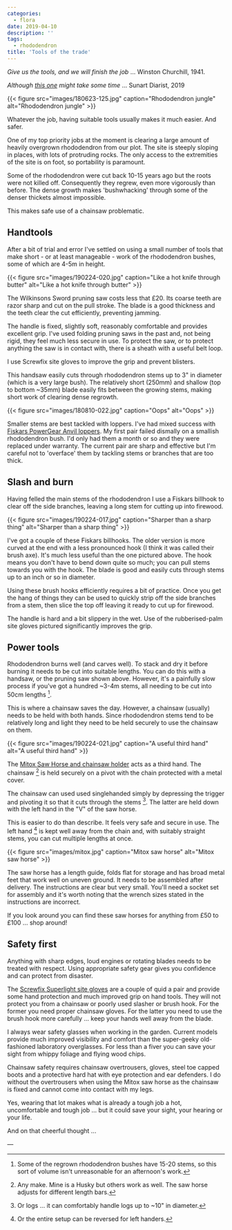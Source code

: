```yaml
---
categories: 
  - flora
date: 2019-04-10
description: ''
tags:
  - rhododendron
title: 'Tools of the trade'
---
```


_Give us the tools, and we will finish the job_ ... Winston Churchill, 1941.

_Although [this one](https://www.sunartdiaries.co.uk/2019/01/triffids/) might take some time_ ... Sunart Diarist, 2019

{{< figure src="images/180623-125.jpg" caption="Rhododendron jungle" alt="Rhododendron jungle" >}}

Whatever the job, having suitable tools usually makes it much easier. And safer.

One of my top priority jobs at the moment is clearing a large amount of heavily overgrown rhododendron from our plot. The site is steeply sloping in places, with lots of protruding rocks. The only access to the extremities of the site is on foot, so portability is paramount.

Some of the rhododendron were cut back 10-15 years ago but the roots were not killed off. Consequently they regrew, even more vigorously than before. The dense growth makes 'bushwhacking' through some of the denser thickets almost impossible.

This makes safe use of a chainsaw problematic.

## Handtools

After a bit of trial and error I've settled on using a small number of tools that make short - or at least manageable - work of the rhododendron bushes, some of which are 4-5m in height.

{{< figure src="images/190224-020.jpg" caption="Like a hot knife through butter" alt="Like a hot knife through butter" >}}

The Wilkinsons Sword pruning saw costs less that £20. Its coarse teeth are razor sharp and cut on the pull stroke. The blade is a good thickness and the teeth clear the cut efficiently, preventing jamming.

The handle is fixed, slightly soft, reasonably comfortable and provides excellent grip. I've used folding pruning saws in the past and, not being rigid, they feel much less secure in use. To protect the saw, or to protect anything the saw is in contact with, there is a sheath with a useful belt loop.

I use Screwfix site gloves to improve the grip and prevent blisters.

This handsaw easily cuts through rhododendron stems up to 3" in diameter (which is a very large bush). The relatively short (250mm) and shallow (top to bottom ~35mm) blade easily fits between the growing stems, making short work of clearing dense regrowth.

{{< figure src="images/180810-022.jpg" caption="Oops" alt="Oops" >}}

Smaller stems are best tackled with loppers. I've had mixed success with [Fiskars PowerGear Anvil loppers](https://www.screwfix.com/p/fiskars-powergear-anvil-loppers/7969d). My first pair failed dismally on a smallish rhododendron bush. I'd only had them a month or so and they were replaced under warranty. The current pair are sharp and effective but I'm careful not to 'overface' them by tackling stems or branches that are too thick.

## Slash and burn

Having felled the main stems of the rhododendron I use a Fiskars billhook to clear off the side branches, leaving a long stem for cutting up into firewood.

{{< figure src="images/190224-017.jpg" caption="Sharper than a sharp thing" alt="Sharper than a sharp thing" >}}

I've got a couple of these Fiskars billhooks. The older version is more curved at the end with a less pronounced hook (I think it was called their brush axe). It's much less useful than the one pictured above. The hook means you don't have to bend down quite so much; you can pull stems towards you with the hook. The blade is good and easily cuts through stems up to an inch or so in diameter.

Using these brush hooks efficiently requires a bit of practice. Once you get the hang of things they can be used to quickly strip off the side branches from a stem, then slice the top off leaving it ready to cut up for firewood.

The handle is hard and a bit slippery in the wet. Use of the rubberised-palm site gloves pictured significantly improves the grip.

## Power tools

Rhododendron burns well (and carves well). To stack and dry it before burning it needs to be cut into suitable lengths. You can do this with a handsaw, or the pruning saw shown above. However, it's a painfully slow process if you've got a hundred ~3-4m stems, all needing to be cut into 50cm lengths [^777].
[^777]: Some of the regrown rhododendron bushes have 15-20 stems, so this sort of volume isn't unreasonable for an afternoon's work.

This is where a chainsaw saves the day. However, a chainsaw (usually) needs to be held with both hands. Since rhododendron stems tend to be relatively long and light they need to be held securely to use the chainsaw on them.

{{< figure src="images/190224-021.jpg" caption="A useful third hand" alt="A useful third hand" >}}

The [Mitox Saw Horse and chainsaw holder](https://mitox.co.uk/index.php/products/petrol-chainsaws/mitox-saw-horse-complete-with-chainsaw-holder.html) acts as a third hand. The chainsaw [^641] is held securely on a pivot with the chain protected with a metal cover.
[^641]: Any make. Mine is a Husky but others work as well. The saw horse adjusts for different length bars. 

The chainsaw can used used singlehanded simply by depressing the trigger and pivoting it so that it cuts through the stems [^203]. The latter are held down with the left hand in the "V" of the saw horse.
[^203]: Or logs ... it can comfortably handle logs up to ~10" in diameter.

This is easier to do than describe. It feels very safe and secure in use. The left hand [^873] is kept well away from the chain and, with suitably straight stems, you can cut multiple lengths at once.
[^873]: Or the entire setup can be reversed for left handers.

{{< figure src="images/mitox.jpg" caption="Mitox saw horse" alt="Mitox saw horse" >}}

The saw horse has a length guide, folds flat for storage and has broad metal feet that work well on uneven ground. It needs to be assembled after delivery. The instructions are clear but very small. You'll need a socket set for assembly and it's worth noting that the wrench sizes stated in the instructions are incorrect.

If you look around you can find these saw horses for anything from £50 to £100 ... shop around!

## Safety first

Anything with sharp edges, loud engines or rotating blades needs to be treated with respect. Using appropriate safety gear gives you confidence and can protect from disaster.

The [Screwfix Superlight site gloves](https://www.screwfix.com/p/site-superlight-builders-gloves-red-black-large/5130p) are a couple of quid a pair and provide some hand protection and much improved grip on hand tools. They will not protect you from a chainsaw or poorly used slasher or brush hook. For the former you need proper chainsaw gloves. For the latter you need to use the brush hook more carefully ... keep your hands well away from the blade.

I always wear safety glasses when working in the garden. Current models provide much improved visibility and comfort than the super-geeky old-fashioned laboratory overglasses. For less than a fiver you can save your sight from whippy foliage and flying wood chips.

Chainsaw safety requires chainsaw overtrousers, gloves, steel toe capped boots and a protective hard hat with eye protection and ear defenders. I do without the overtrousers when using the Mitox saw horse as the chainsaw is fixed and cannot come into contact with my legs.

Yes, wearing that lot makes what is already a tough job a hot, uncomfortable and tough job ... but it could save your sight, your hearing or your life.

And on that cheerful thought ...

—

